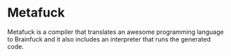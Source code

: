 Metafuck
========

Metafuck is a compiler that translates an awesome programming language to Brainfuck and it also includes an interpreter that runs the generated code.
